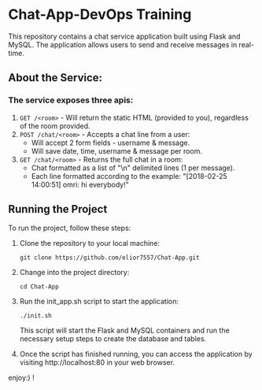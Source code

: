 # Chat-App-DevOps Training

This repository contains a chat service application built using Flask and MySQL. The application allows users to send and receive messages in real-time.

## About the Service:
### The service exposes three apis:
1. `GET /<room>` - Will return the static HTML (provided to you), regardless of the room provided.
2. `POST /chat/<room>` - Accepts a chat line from a user:
   - Will accept 2 form fields - username & message.
   - Will save date, time, username & message per room.
3. `GET /chat/<room>` - Returns the full chat in a room:
   - Chat formatted as a list of "\n" delimited lines (1 per message).
   - Each line formatted according to the example: "[2018-02-25 14:00:51] omri: hi everybody!"



## Running the Project
To run the project, follow these steps:

1. Clone the repository to your local machine:
    ```
    git clone https://github.com/elior7557/Chat-App.git
    ```
2. Change into the project directory:
   ```
   cd Chat-App
   ```
3. Run the init_app.sh script to start the application:
      ```
   ./init.sh
   ```

   This script will start the Flask and MySQL containers and run the necessary setup steps to create the database and tables.

4.  Once the script has finished running, you can access the application by visiting http://localhost:80 in your web browser.

enjoy:) !



